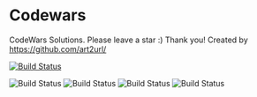 # Codewars
CodeWars Solutions. 
Please leave a star :) Thank you! 
Created by https://github.com/art2url/

[![Build Status](https://www.codewars.com/users/art2url/badges/large)](https://www.codewars.com/users/art2url)

![Build Status](https://img.shields.io/github/last-commit/art2url/Codewars)
![Build Status](https://img.shields.io/github/languages/top/art2url/Codewars)
![Build Status](https://img.shields.io/github/languages/code-size/art2url/Codewars)
![Build Status](https://img.shields.io/github/languages/count/art2url/Codewars)
